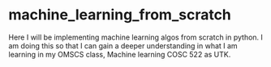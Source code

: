 # machine_learning_from_scratch
Here I will be implementing machine learning algos from scratch in python.
I am doing this so that I can gain a deeper understanding in what I am learning in my OMSCS class, Machine learning COSC 522 as UTK.
